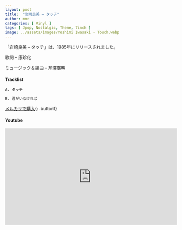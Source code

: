 ```yaml
---
layout: post
title:  "岩崎良美 – タッチ"
author: mmr
categories: [ Vinyl ]
tags: [ Jpop, Nostalgic, Theme, 7inch ]
image: ../assets/images/Yoshimi Iwasaki - Touch.webp
---
```


「岩崎良美 – タッチ」は、1985年にリリースされました。

歌詞 – 康珍化

ミュージック＆編曲 – 芹澤廣明

#### Tracklist
```md
A. タッチ

B. 君がいなければ
```

[メルカリで購入](https://jp.mercari.com/item/m57717219386?afid=6142608987){: .button1}

#### Youtube
<iframe width="560" height="315" src="https://www.youtube.com/embed/fQznd-eltAQ?si=P-oIwdUC2uAGJFqU" title="YouTube video player" frameborder="0" allow="accelerometer; autoplay; clipboard-write; encrypted-media; gyroscope; picture-in-picture; web-share" referrerpolicy="strict-origin-when-cross-origin" allowfullscreen></iframe>